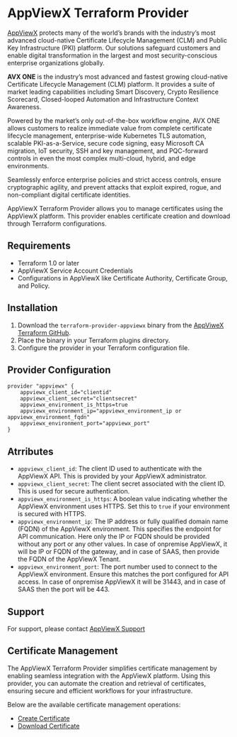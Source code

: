 # AppViewX Terraform Provider

[AppViewX](https://appviewx.com) protects many of the world’s brands with the industry’s most advanced cloud-native Certificate Lifecycle Management (CLM) and Public Key Infrastructure (PKI) platform. Our solutions safeguard customers and enable digital transformation in the largest and most security-conscious enterprise organizations globally.

**AVX ONE** is the industry’s most advanced and fastest growing cloud-native Certificate Lifecycle Management (CLM) platform. It provides a suite of market leading capabilities including Smart Discovery, Crypto Resilience Scorecard, Closed-looped Automation and Infrastructure Context Awareness.

Powered by the market’s only out-of-the-box workflow engine, AVX ONE allows customers to realize immediate value from complete certificate lifecycle management, enterprise-wide Kubernetes TLS automation, scalable PKI-as-a-Service, secure code signing, easy Microsoft CA migration, IoT security, SSH and key management, and PQC-forward controls in even the most complex multi-cloud, hybrid, and edge environments.

Seamlessly enforce enterprise policies and strict access controls, ensure cryptographic agility, and prevent attacks that exploit expired, rogue, and non-compliant digital certificate identities.

AppViewX Terraform Provider allows you to manage certificates using the AppViewX platform. This provider enables certificate creation and download through Terraform configurations.

## Requirements

- Terraform 1.0 or later
- AppViewX Service Account Credentials
- Configurations in AppViewX like Certificate Authority, Certificate Group, and Policy.

## Installation

1. Download the `terraform-provider-appviewx` binary from the [AppViweX Terraform GitHub](https://github.com/AppViewX/terraform-provider-appviewx).
2. Place the binary in your Terraform plugins directory.
3. Configure the provider in your Terraform configuration file.

## Provider Configuration

```hcl
provider "appviewx" {
    appviewx_client_id="clientid"
    appviewx_client_secret="clientsecret"
    appviewx_environment_is_https=true
    appviewx_environment_ip="appviewx_environment_ip or appviewx_environment_fqdn"
    appviewx_environment_port="appviewx_port"
}
```

## Atrributes

- `appviewx_client_id`: The client ID used to authenticate with the AppViewX API. This is provided by your AppViewX administrator.
- `appviewx_client_secret`: The client secret associated with the client ID. This is used for secure authentication.
- `appviewx_environment_is_https`: A boolean value indicating whether the AppViewX environment uses HTTPS. Set this to `true` if your environment is secured with HTTPS.
- `appviewx_environment_ip`: The IP address or fully qualified domain name (FQDN) of the AppViewX environment. This specifies the endpoint for API communication. Here only the IP or FQDN should be provided without any port or any other values. In case of onpremise AppViewX, it will be IP or FQDN of the gateway, and in case of SAAS, then provide the FQDN of the AppViewX Tenant.
- `appviewx_environment_port`: The port number used to connect to the AppViewX environment. Ensure this matches the port configured for API access. In case of onpremise AppViewX it will be 31443, and in case of SAAS then the port will be 443.

## Support
For support, please contact [AppViewX Support](https://helpcenter.appviewx.com/login)

## Certificate Management

The AppViewX Terraform Provider simplifies certificate management by enabling seamless integration with the AppViewX platform. Using this provider, you can automate the creation and retrieval of certificates, ensuring secure and efficient workflows for your infrastructure.

Below are the available certificate management operations:
- [Create Certificate](resources/appviewx_create_certificate.md)
- [Download Certificate](resources/appviewx_download_certificate.md)